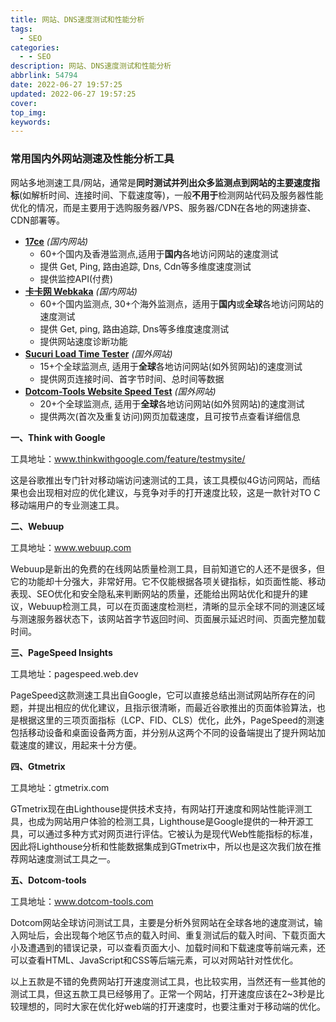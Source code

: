 ```yaml
---
title: 网站、DNS速度测试和性能分析
tags:
  - SEO
categories:
  - - SEO
description: 网站、DNS速度测试和性能分析
abbrlink: 54794
date: 2022-06-27 19:57:25
updated: 2022-06-27 19:57:25
cover:
top_img:
keywords:
---
```


### 常用国内外网站测速及性能分析工具

网站多地测速工具/网站，通常是**同时测试并列出众多监测点到网站的主要速度指标**(如解析时间、连接时间、下载速度等)，一般**不用于**检测网站代码及服务器性能优化的情况，而是主要用于选购服务器/VPS、服务器/CDN在各地的网速排查、CDN部署等。

- [**17ce**](https://www.17ce.com/) *(国内网站)*
  - 60+个国内及香港监测点,适用于**国内**各地访问网站的速度测试
  - 提供 Get, Ping, 路由追踪, Dns, Cdn等多维度速度测试
  - 提供监控API(付费)
- [**卡卡网 Webkaka**](http://www.webkaka.com/) *(国内网站)*
  - 60+个国内监测点, 30+个海外监测点，适用于**国内**或**全球**各地访问网站的速度测试
  - 提供 Get, ping, 路由追踪, Dns等多维度速度测试
  - 提供网站速度诊断功能
- [**Sucuri Load Time Tester**](https://performance.sucuri.net/) *(国外网站)*
  - 15+个全球监测点, 适用于**全球**各地访问网站(如外贸网站)的速度测试
  - 提供网页连接时间、首字节时间、总时间等数据
- [**Dotcom-Tools Website Speed Test**](https://www.dotcom-tools.com/website-speed-test.aspx) *(国外网站)*
  - 20+个全球监测点, 适用于**全球**各地访问网站(如外贸网站)的速度测试
  - 提供两次(首次及重复访问)网页加载速度，且可按节点查看详细信息



**一、Think with Google**

工具地址：www.thinkwithgoogle.com/feature/testmysite/

这是谷歌推出专门针对移动端访问速测试的工具，该工具模似4G访问网站，而结果也会出现相对应的优化建议，与竞争对手的打开速度比较，这是一款针对TO C移动端用户的专业测速工具。

**二、Webuup**

工具地址：www.webuup.com

Webuup是新出的免费的在线网站质量检测工具，目前知道它的人还不是很多，但它的功能却十分强大，非常好用。它不仅能根据各项关键指标，如页面性能、移动表现、SEO优化和安全隐私来判断网站的质量，还能给出网站优化和提升的建议，Webuup检测工具，可以在页面速度检测栏，清晰的显示全球不同的测速区域与测速服务器状态下，该网站首字节返回时间、页面展示延迟时间、页面完整加载时间。

**三、PageSpeed Insights**

工具地址：pagespeed.web.dev

PageSpeed这款测速工具出自Google，它可以直接总结出测试网站所存在的问题，并提出相应的优化建议，且指示很清晰，而最近谷歌推出的页面体验算法，也是根据这里的三项页面指标（LCP、FID、CLS）优化，此外，PageSpeed的测速包括移动设备和桌面设备两方面，并分别从这两个不同的设备端提出了提升网站加载速度的建议，用起来十分方便。

**四、Gtmetrix**

工具地址：gtmetrix.com

GTmetrix现在由Lighthouse提供技术支持，有网站打开速度和网站性能评测工具，也成为网站用户体验的检测工具，Lighthouse是Google提供的一种开源工具，可以通过多种方式对网页进行评估。它被认为是现代Web性能指标的标准，因此将Lighthouse分析和性能数据集成到GTmetrix中，所以也是这次我们放在推荐网站速度测试工具之一。

**五、Dotcom-tools**

工具地址：www.dotcom-tools.com

Dotcom网站全球访问测试工具，主要是分析外贸网站在全球各地的速度测试，输入网址后，会出现每个地区节点的载入时间、重复测试后的载入时间、下载页面大小及遭遇到的错误记录，可以查看页面大小、加载时间和下载速度等前端元素，还可以查看HTML、JavaScript和CSS等后端元素，可以对网站针对性优化。

​		以上五款是不错的免费网站打开速度测试工具，也比较实用，当然还有一些其他的测试工具，但这五款工具已经够用了。正常一个网站，打开速度应该在2~3秒是比较理想的，同时大家在优化好web端的打开速度时，也要注重对于移动端的优化。

